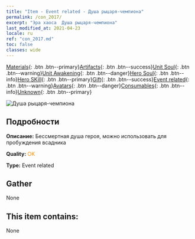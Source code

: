 ```yaml
---
title: "Item - Event related - Душа рыцаря-чемпиона"
permalink: /con_2017/
excerpt: "Эра хаоса  Душа рыцаря-чемпиона"
last_modified_at: 2021-04-23
locale: ru
ref: "con_2017.md"
toc: false
classes: wide
---
```

 [Materials](/ItemsRU/){: .btn .btn--primary}[Artifacts](/ItemsRU/Artifacts/){: .btn .btn--success}[Unit Soul](/ItemsRU/UnitSoul/){: .btn .btn--warning}[Unit Awakening](/ItemsRU/UnitAwakening/){: .btn .btn--danger}[Hero Soul](/ItemsRU/HeroSoul/){: .btn .btn--info}[Hero SKill](/ItemsRU/HeroSkill/){: .btn .btn--primary}[Gift](/ItemsRU/Gift/){: .btn .btn--success}[Event related](/ItemsRU/Events/){: .btn .btn--warning}[Avatars](/ItemsRU/Avatars/){: .btn .btn--danger}[Consumables](/ItemsRU/Consumables/){: .btn .btn--info}[Unknown](/ItemsRU/Unknown/){: .btn .btn--primary}

 ![Душа рыцаря-чемпиона](/images/t/juexing_106.jpg)

## Подробности
 **Описание:** Бессмертная душа героя, можно использовать для пробуждения всадника

 **Quality:** <span style="color: #FF8C00">OK</span>

 **Type:** Event related

## Gather

  None

## This item contains:

  None

